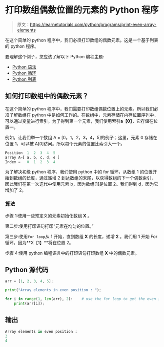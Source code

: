 # 打印数组偶数位置的元素的 Python 程序

> 原文：<https://learnetutorials.com/python/programs/print-even-array-elements>

在这个简单的 python 程序中，我们必须打印数组的偶数元素。这是一个基于列表的 python 程序。

要理解这个例子，您应该了解以下 Python 编程主题:

*   [Python 语法](../../python/syntax-comments "Python Syntax")
*   [Python 循环](../../python/python-loop-tutorials "Loops in Python")
*   [Python 列表](../../python/python-lists "Python list or array")

## 如何打印数组中的偶数元素？

在这个简单的 python 程序中，我们需要打印数组偶数位置上的元素。所以我们必须了解数组在 python 中是如何工作的。在数组中，元素存储在内存位置序列中，可以通过变量进行索引。为了得到第一个元素，我们使用索引**a【0】**，它存储在位置一。

例如，让我们举一个数组 A = [0，1，2，3，4，5]的例子；这里，元素 0 存储在位置 1，可以被 A[0]访问。所以每个元素的位置比索引大一个。

```py
Position  1  2  3  4  5
array A=[ a, b, c, d, e ]
Index =   0  1  2  3  4 

```

为了解决初级 python 程序，我们使用 python 中的 for 循环，从数组 1 的位置开始到数组的长度，通过递增 2 到达数组的末尾，以获得数组的下一个偶数索引，因此我们在第一次迭代中使用元素 b，因为数组[1]是位置 2。我们得到 d，因为它增加了 2。

### 算法

步骤 1:使用一些预定义的元素初始化数组 **X** 。

第二步:使用打印语句打印“元素在均匀的位置。”

第三步:使用`for loop`从 1 开始，直到数组 **X** 的长度，递增 **2** 。我们用 1 开始 For 循环，因为**X【1】**将在位置 2。

步骤 4:使用 python 编程语言中的打印语句打印数组 **X** 中的偶数元素。

## Python 源代码

```py
arr = [1, 2, 3, 4, 5];     

print("Array elements in even position : ");    

for i in range(1, len(arr), 2):    # use the for loop to get the even index position elements. 
    print(arr[i]); 

```

## 输出

```py
Array elements in even position : 
2
4
```